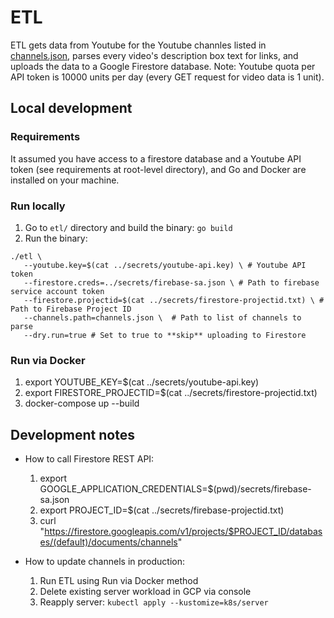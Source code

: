 # ETL

ETL gets data from Youtube for the Youtube channles listed in [channels.json](./channels.json), parses every video's description box text for links, and uploads the data to a Google Firestore database. Note: Youtube quota per API token is 10000 units per day (every GET request for video data is 1 unit). 


## Local development

### Requirements 
It assumed you have access to a firestore database and a Youtube API token (see requirements at root-level directory), and Go and Docker are installed on your machine.

### Run locally

1. Go to `etl/` directory and build the binary: `go build`
2. Run the binary:
``` golang
./etl \
   --youtube.key=$(cat ../secrets/youtube-api.key) \ # Youtube API token
   --firestore.creds=../secrets/firebase-sa.json \ # Path to firebase service account token 
   --firestore.projectid=$(cat ../secrets/firestore-projectid.txt) \ # Path to Firebase Project ID 
   --channels.path=channels.json \  # Path to list of channels to parse
   --dry.run=true # Set to true to **skip** uploading to Firestore
```

### Run via Docker

1. export YOUTUBE_KEY=$(cat ../secrets/youtube-api.key)
2. export FIRESTORE_PROJECTID=$(cat ../secrets/firestore-projectid.txt)
3. docker-compose up --build


## Development notes

- How to call Firestore REST API:
  1. export GOOGLE_APPLICATION_CREDENTIALS=$(pwd)/secrets/firebase-sa.json
  2. export PROJECT_ID=$(cat ../secrets/firebase-projectid.txt)
  3. curl "https://firestore.googleapis.com/v1/projects/$PROJECT_ID/databases/(default)/documents/channels"

- How to update channels in production:
  1. Run ETL using Run via Docker method 
  2. Delete existing server workload in GCP via console 
  3. Reapply server: `kubectl apply --kustomize=k8s/server` 
